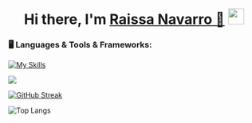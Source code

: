 <p align="center">

<div dsplay="inline-block">


</div>

<h1 align="center">Hi there, I'm <a href="https://www.linkedin.com/in/raissanavarro//" target="_blank">Raissa Navarro 👋</a> <img
src="https://github.com/RaissaNavarro/RaissaNavarro/raw/main/images/Hi.gif" height="32"/></h1>



### 🖥️ Languages & Tools & Frameworks: 

[![My Skills](https://skillicons.dev/icons?i=js,py,django,fastapi,react,spring)](https://skillicons.dev)


[![](https://skillicons.dev/icons?i=linkedin)](https://www.linkedin.com/in/raissanavarro/) 


[![GitHub Streak](https://streak-stats.demolab.com/?user=RaissaNavarro&theme=transparent)](https://git.io/streak-stats)

![Top Langs](https://github-readme-stats.vercel.app/api/top-langs/?username=RaissaNavarro&layout=donut&theme=transparent)


<br/>






